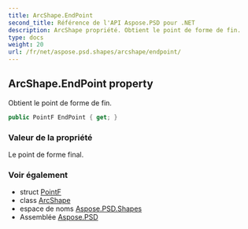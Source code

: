 ```yaml
---
title: ArcShape.EndPoint
second_title: Référence de l'API Aspose.PSD pour .NET
description: ArcShape propriété. Obtient le point de forme de fin.
type: docs
weight: 20
url: /fr/net/aspose.psd.shapes/arcshape/endpoint/
---
```

## ArcShape.EndPoint property

Obtient le point de forme de fin.

```csharp
public PointF EndPoint { get; }
```

### Valeur de la propriété

Le point de forme final.

### Voir également

* struct [PointF](../../../aspose.psd/pointf/)
* class [ArcShape](../)
* espace de noms [Aspose.PSD.Shapes](../../arcshape/)
* Assemblée [Aspose.PSD](../../../)


